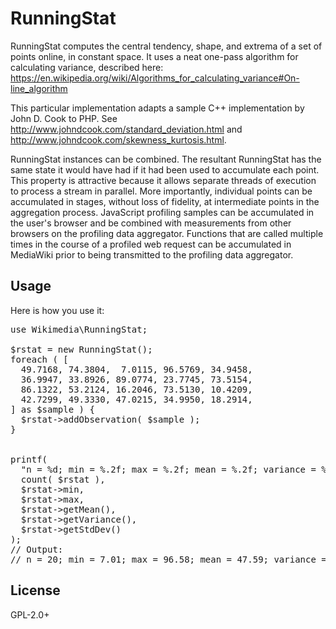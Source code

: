 RunningStat
===========

RunningStat computes the central tendency, shape, and extrema of a set of
points online, in constant space. It uses a neat one-pass algorithm for
calculating variance, described here:
	<https://en.wikipedia.org/wiki/Algorithms_for_calculating_variance#On-line_algorithm>

This particular implementation adapts a sample C++ implementation by John D.
Cook to PHP. See <http://www.johndcook.com/standard_deviation.html> and
	<http://www.johndcook.com/skewness_kurtosis.html>.

RunningStat instances can be combined. The resultant RunningStat has the same
state it would have had if it had been used to accumulate each point. This
property is attractive because it allows separate threads of execution to
process a stream in parallel. More importantly, individual points can be
accumulated in stages, without loss of fidelity, at intermediate points in the
aggregation process. JavaScript profiling samples can be accumulated in the
user's browser and be combined with measurements from other browsers on the
profiling data aggregator. Functions that are called multiple times in the
course of a profiled web request can be accumulated in MediaWiki prior to being
transmitted to the profiling data aggregator.

Usage
-----
Here is how you use it:

<pre lang="php">
use Wikimedia\RunningStat;

$rstat = new RunningStat();
foreach ( [
  49.7168, 74.3804,  7.0115, 96.5769, 34.9458,
  36.9947, 33.8926, 89.0774, 23.7745, 73.5154,
  86.1322, 53.2124, 16.2046, 73.5130, 10.4209,
  42.7299, 49.3330, 47.0215, 34.9950, 18.2914,
] as $sample ) {
  $rstat->addObservation( $sample );
}


printf(
  "n = %d; min = %.2f; max = %.2f; mean = %.2f; variance = %.2f; stddev = %.2f\n",
  count( $rstat ),
  $rstat->min,
  $rstat->max,
  $rstat->getMean(),
  $rstat->getVariance(),
  $rstat->getStdDev()
);
// Output:
// n = 20; min = 7.01; max = 96.58; mean = 47.59; variance = 725.71; stddev = 26.94
</pre>

License
-------
GPL-2.0+
